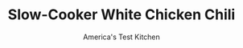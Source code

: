 ---
layout: ../../layouts/MarkdownPostLayout.astro
title: Slow-Cooker White Chicken Chili
author: America's Test Kitchen
pubDate: 2023-03-15
description: "By definition, chili equals heat and liveliness. The slow cooker sure put a damper on things."
image_url: https://res.cloudinary.com/hksqkdlah/image/upload/ar_1:1,c_fill,dpr_2.0,f_auto,fl_lossy.progressive.strip_profile,g_faces:auto,q_auto:low,w_344/SFS_white_chicken_chili-23_mzi8w7
tags: ["Main Courses","Southwest (Tex-Mex)","Chicken","Slow Cooker","Stews"]
calories: 3916
protein: 30
carbohydrates: 51
fats: 18
fiber: 11
ingredients: ["3 (16-ounce) cans, cannellini beans, rinsed","1 (16-ounce) can, white hominy, rinsed","3 cups, low-sodium chicken broth",", Salt and pepper","6 (5 to 7-ounce), bone-in, skin-on chicken thighs, trimmed","1 tablespoon, vegetable oil","2 , onions, chopped fine","4 , jalapeno chiles, stemmed, seeded, and chopped fine","6 , garlic cloves, minced","1 1/2 tablespoons, ground cumin","2 teaspoons, ground coriander","1/4 cup finely chopped fresh, cilantro","2 tablespoons, drained jarred pickled jalapenos, minced"]
serves: 8
time: "4 hours on low"
instructions: ["Puree 1 can beans, hominy, broth, and 3/4 teaspoon salt in blender until completely smooth, about 1 minute; transfer to slow cooker.","Pat chicken dry with paper towels and season with salt and pepper. Heat oil in 12-inch skillet over medium-high heat until just smoking. Cook thighs skin side down until skin is well browned and fat has rendered, about 5 minutes. Remove and discard skin, then transfer thighs to slow cooker.","Pour off all but 2 tablespoons fat from skillet. Add onions, fresh jalapenos, and 1/2 teaspoon salt and cook until softened and lightly browned, 8 to 10 minutes. Add garlic, cumin, and coriander and cook until fragrant, about 30 seconds. Transfer half of onion mixture to slow cooker; reserve and refrigerate remaining onion mixture.","Stir remaining 2 cans beans into slow cooker, cover, and cook on low until chicken is tender, about 4 hours. Transfer chicken to bowl. When cool enough to handle, discard bones and shred chicken into bite-size pieces. Stir cilantro, pickled jalapenos, shredded chicken, and reserved onion mixture into slow cooker and let warm. Serve."]
nutrition: ["1160 mg Potassium, K","366 mg Phosphorus, P","172 mg Calcium, Ca","7 mg Iron, Fe","126 mg Magnesium, Mg","1143 mg Sodium, Na","3 mg Zinc, Zn","18 g Total lipid (fat)","5 mg Niacin","8 g Fatty acids, total monounsaturated","4 g Fatty acids, total polyunsaturated","13 mg Vitamin C, total ascorbic acid","87 mg Cholesterol","4 g Fatty acids, total saturated","11 g Fiber, total dietary","122 µg Folate, food","3 g Sugars, total","12 µg Vitamin K (phylloquinone)","349 g Water","51 g Carbohydrate, by difference","122 µg Folate, DFE","30 g Protein","2 mg Vitamin E (alpha-tocopherol)","27 µg Vitamin A, RAE","489 kcal Energy","3916 calories"]
notes: "Four bone-in, skin-on split chicken breasts will work in place of the thighs. Serve topped with your favorite chili garnishes."
---